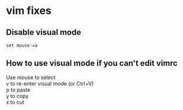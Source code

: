 # vim fixes
## Disable visual mode
```
set mouse-=a
```
## How to use visual mode if you can't edit vimrc
Use mouse to select  
v to re-enter visual mode (or Ctrl+V)  
p to paste  
y to copy  
x to cut  
